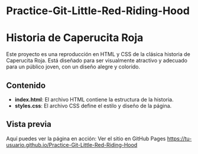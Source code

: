 # Practice-Git-Little-Red-Riding-Hood
# Historia de Caperucita Roja

Este proyecto es una reproducción en HTML y CSS de la clásica historia de Caperucita Roja. Está diseñado para ser visualmente atractivo y adecuado para un público joven, con un diseño alegre y colorido.

## Contenido

- **index.html**: El archivo HTML contiene la estructura de la historia.
- **styles.css**: El archivo CSS define el estilo y diseño de la página.

## Vista previa
Aquí puedes ver la página en acción: Ver el sitio en GitHub Pages https://tu-usuario.github.io/Practice-Git-Little-Red-Riding-Hood
